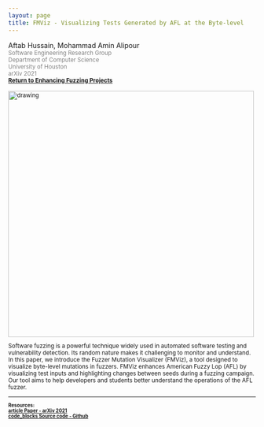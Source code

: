 ```yaml
---
layout: page
title: FMViz - Visualizing Tests Generated by AFL at the Byte-level
---
```


Aftab Hussain, Mohammad Amin Alipour <small>
<br> <font color="gray">Software Engineering Research Group
<br> Department of Computer Science
<br> University of Houston 
<br> arXiv 2021</font> 
<br><b><a href="../project-fuzz-enhance/index.html">Return to Enhancing Fuzzing Projects</a></b>

<style>
img {
  display: block;
  margin-left: 0;
  margin-right: 0;
}
</style>

<img src="../images/projects/enhancing-fuzzing/fmviz.png" alt="drawing" width="500"/>

Software fuzzing is a powerful technique widely used in automated software testing and vulnerability detection. Its random nature makes it challenging to monitor and understand. In this paper, we introduce the Fuzzer Mutation Visualizer (FMViz), a tool designed to visualize byte-level mutations in fuzzers. FMViz enhances American Fuzzy Lop (AFL) by visualizing test inputs and highlighting changes between seeds during a fuzzing campaign. Our tool aims to help developers and students better understand the operations of the AFL fuzzer.

_________________________


<small>
<b>
Resources:
<br>
<a href="https://arxiv.org/pdf/2112.13207.pdf">
<span class="material-symbols-outlined"> article </span>Paper - arXiv 2021
</a>
<br>
<a href="https://github.com/AftabHussain/FMViz">
<span class="material-symbols-outlined"> code_blocks </span>Source code - Github
</a>
</b>
</small>

